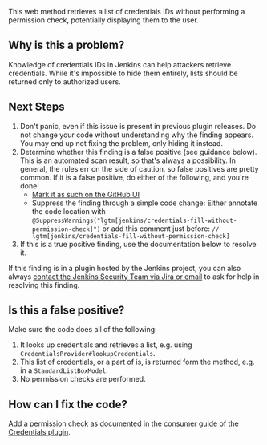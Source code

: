 This web method retrieves a list of credentials IDs without performing a permission check, potentially displaying them to the user.

## Why is this a problem?

Knowledge of credentials IDs in Jenkins can help attackers retrieve credentials. While it's impossible to hide them entirely, lists should be returned only to authorized users.

## Next Steps

<!-- Generic section used in all findings -->

1. Don't panic, even if this issue is present in previous plugin releases. Do not change your code without understanding why the finding appears. You may end up not fixing the problem, only hiding it instead.
2. Determine whether this finding is a false positive (see guidance below). This is an automated scan result, so that's always a possibility. In general, the rules err on the side of caution, so false positives are pretty common. If it is a false positive, do either of the following, and you're done!
    * [Mark it as such on the GitHub UI](https://docs.github.com/en/code-security/code-scanning/automatically-scanning-your-code-for-vulnerabilities-and-errors/managing-code-scanning-alerts-for-your-repository#dismissing--alerts)
    * Suppress the finding through a simple code change: Either annotate the code location with `@SuppressWarnings("lgtm[jenkins/credentials-fill-without-permission-check]")` or add this comment just before: `// lgtm[jenkins/credentials-fill-without-permission-check]`
3. If this is a true positive finding, use the documentation below to resolve it.

If this finding is in a plugin hosted by the Jenkins project, you can also always [contact the Jenkins Security Team via Jira or email](https://www.jenkins.io/security/#reporting-vulnerabilities) to ask for help in resolving this finding.

## Is this a false positive?

Make sure the code does all of the following:

1. It looks up credentials and retrieves a list, e.g. using `CredentialsProvider#lookupCredentials`.
2. This list of credentials, or a part of is, is returned form the method, e.g. in a `StandardListBoxModel`.
3. No permission checks are performed.

## How can I fix the code?

Add a permission check as documented in the [consumer guide of the Credentials plugin](https://github.com/jenkinsci/credentials-plugin/blob/master/docs/consumer.adoc#providing-a-ui-form-element-to-let-a-user-select-credentials).
